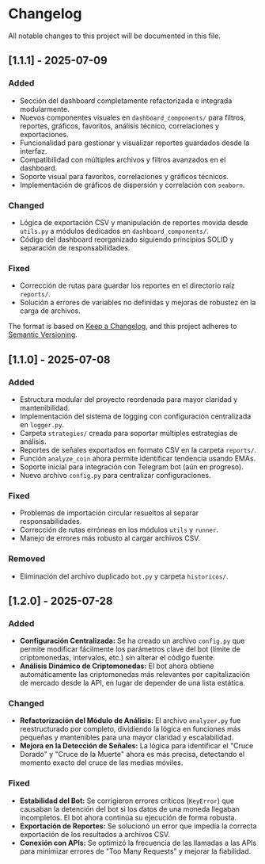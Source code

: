 # Changelog

All notable changes to this project will be documented in this file.

## [1.1.1] - 2025-07-09

### Added

- Sección del dashboard completamente refactorizada e integrada modularmente.
- Nuevos componentes visuales en `dashboard_components/` para filtros, reportes, gráficos, favoritos, análisis técnico, correlaciones y exportaciones.
- Funcionalidad para gestionar y visualizar reportes guardados desde la interfaz.
- Compatibilidad con múltiples archivos y filtros avanzados en el dashboard.
- Soporte visual para favoritos, correlaciones y gráficos técnicos.
- Implementación de gráficos de dispersión y correlación con `seaborn`.

### Changed

- Lógica de exportación CSV y manipulación de reportes movida desde `utils.py` a módulos dedicados en `dashboard_components/`.
- Código del dashboard reorganizado siguiendo principios SOLID y separación de responsabilidades.

### Fixed

- Corrección de rutas para guardar los reportes en el directorio raíz `reports/`.
- Solución a errores de variables no definidas y mejoras de robustez en la carga de archivos.

The format is based on [Keep a Changelog](https://keepachangelog.com/en/1.0.0/),
and this project adheres to [Semantic Versioning](https://semver.org/spec/v2.0.0.html).

## [1.1.0] - 2025-07-08

### Added

- Estructura modular del proyecto reordenada para mayor claridad y mantenibilidad.
- Implementación del sistema de logging con configuración centralizada en `logger.py`.
- Carpeta `strategies/` creada para soportar múltiples estrategias de análisis.
- Reportes de señales exportados en formato CSV en la carpeta `reports/`.
- Función `analyze_coin` ahora permite identificar tendencia usando EMAs.
- Soporte inicial para integración con Telegram bot (aún en progreso).
- Nuevo archivo `config.py` para centralizar configuraciones.

### Fixed

- Problemas de importación circular resueltos al separar responsabilidades.
- Corrección de rutas erróneas en los módulos `utils` y `runner`.
- Manejo de errores más robusto al cargar archivos CSV.

### Removed

- Eliminación del archivo duplicado `bot.py` y carpeta `historicos/`.

## [1.2.0] - 2025-07-28

### Added

- **Configuración Centralizada:** Se ha creado un archivo `config.py` que permite modificar fácilmente los parámetros clave del bot (límite de criptomonedas, intervalos, etc.) sin alterar el código fuente.
- **Análisis Dinámico de Criptomonedas:** El bot ahora obtiene automáticamente las criptomonedas más relevantes por capitalización de mercado desde la API, en lugar de depender de una lista estática.

### Changed

- **Refactorización del Módulo de Análisis:** El archivo `analyzer.py` fue reestructurado por completo, dividiendo la lógica en funciones más pequeñas y mantenibles para una mayor claridad y escalabilidad.
- **Mejora en la Detección de Señales:** La lógica para identificar el "Cruce Dorado" y "Cruce de la Muerte" ahora es más precisa, detectando el momento exacto del cruce de las medias móviles.

### Fixed

- **Estabilidad del Bot:** Se corrigieron errores críticos (`KeyError`) que causaban la detención del bot si los datos de una moneda llegaban incompletos. El bot ahora continúa su ejecución de forma robusta.
- **Exportación de Reportes:** Se solucionó un error que impedía la correcta exportación de los resultados a archivos CSV.
- **Conexión con APIs:** Se optimizó la frecuencia de las llamadas a las APIs para minimizar errores de "Too Many Requests" y mejorar la fiabilidad.

